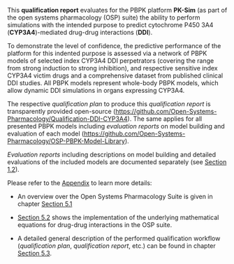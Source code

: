 This **qualification report** evaluates for the PBPK platform **PK-Sim** (as part of the open systems pharmacology (OSP) suite) the ability to perform simulations with the intended purpose to predict cytochrome P450 3A4 (**CYP3A4**)-mediated drug-drug interactions (**DDI**).

To demonstrate the level of confidence, the predictive performance of the platform for this indented purpose is assessed via a network of PBPK models of selected index CYP3A4 DDI perpetrators (covering the range from strong induction to strong inhibition), and respective sensitive index CYP3A4 victim drugs and a comprehensive dataset from published clinical DDI studies. All PBPK models represent whole-body PBPK models, which allow dynamic DDI simulations in organs expressing CYP3A4. 

The respective *qualification plan* to produce this *qualification report* is transparently provided open-source (https://github.com/Open-Systems-Pharmacology/Qualification-DDI-CYP3A4). The same applies for all presented PBPK models including *evaluation reports* on model building and evaluation of each model (https://github.com/Open-Systems-Pharmacology/OSP-PBPK-Model-Library).

*Evaluation reports* including descriptions on model building and detailed evaluations of the included models are documented separately (see [Section 1.2](#12-CYP3A4-DDI-Network)).

Please refer to the [Appendix](#5-Appendix) to learn more details:

- An overview over the Open Systems Pharmacology Suite is given in chapter [Section 5.1](#51-Open-Systems-Pharmacology-Suite-OSPS-Introduction)

- [Section 5.2](#52-Mathematical-Implementation-of-Drug-Drug-Interactions) shows the implementation of the underlying mathematical equations for drug-drug interactions in the OSP suite.

- A detailed general description of the performed qualification workflow (*qualification plan*, *qualification report*, etc.) can be found in chapter [Section 5.3](#53-Automatic-re-qualification-workflow).

  


